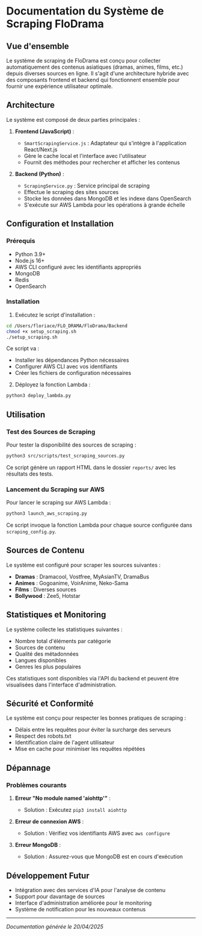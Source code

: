 # Documentation du Système de Scraping FloDrama

## Vue d'ensemble

Le système de scraping de FloDrama est conçu pour collecter automatiquement des contenus asiatiques (dramas, animes, films, etc.) depuis diverses sources en ligne. Il s'agit d'une architecture hybride avec des composants frontend et backend qui fonctionnent ensemble pour fournir une expérience utilisateur optimale.

## Architecture

Le système est composé de deux parties principales :

1. **Frontend (JavaScript)** : 
   - `SmartScrapingService.js` : Adaptateur qui s'intègre à l'application React/Next.js
   - Gère le cache local et l'interface avec l'utilisateur
   - Fournit des méthodes pour rechercher et afficher les contenus

2. **Backend (Python)** : 
   - `ScrapingService.py` : Service principal de scraping
   - Effectue le scraping des sites sources
   - Stocke les données dans MongoDB et les indexe dans OpenSearch
   - S'exécute sur AWS Lambda pour les opérations à grande échelle

## Configuration et Installation

### Prérequis

- Python 3.9+
- Node.js 16+
- AWS CLI configuré avec les identifiants appropriés
- MongoDB
- Redis
- OpenSearch

### Installation

1. Exécutez le script d'installation :

```bash
cd /Users/floriace/FLO_DRAMA/FloDrama/Backend
chmod +x setup_scraping.sh
./setup_scraping.sh
```

Ce script va :
- Installer les dépendances Python nécessaires
- Configurer AWS CLI avec vos identifiants
- Créer les fichiers de configuration nécessaires

2. Déployez la fonction Lambda :

```bash
python3 deploy_lambda.py
```

## Utilisation

### Test des Sources de Scraping

Pour tester la disponibilité des sources de scraping :

```bash
python3 src/scripts/test_scraping_sources.py
```

Ce script génère un rapport HTML dans le dossier `reports/` avec les résultats des tests.

### Lancement du Scraping sur AWS

Pour lancer le scraping sur AWS Lambda :

```bash
python3 launch_aws_scraping.py
```

Ce script invoque la fonction Lambda pour chaque source configurée dans `scraping_config.py`.

## Sources de Contenu

Le système est configuré pour scraper les sources suivantes :

- **Dramas** : Dramacool, Vostfree, MyAsianTV, DramaBus
- **Animes** : Gogoanime, VoirAnime, Neko-Sama
- **Films** : Diverses sources
- **Bollywood** : Zee5, Hotstar

## Statistiques et Monitoring

Le système collecte les statistiques suivantes :

- Nombre total d'éléments par catégorie
- Sources de contenu
- Qualité des métadonnées
- Langues disponibles
- Genres les plus populaires

Ces statistiques sont disponibles via l'API du backend et peuvent être visualisées dans l'interface d'administration.

## Sécurité et Conformité

Le système est conçu pour respecter les bonnes pratiques de scraping :

- Délais entre les requêtes pour éviter la surcharge des serveurs
- Respect des robots.txt
- Identification claire de l'agent utilisateur
- Mise en cache pour minimiser les requêtes répétées

## Dépannage

### Problèmes courants

1. **Erreur "No module named 'aiohttp'"** :
   - Solution : Exécutez `pip3 install aiohttp`

2. **Erreur de connexion AWS** :
   - Solution : Vérifiez vos identifiants AWS avec `aws configure`

3. **Erreur MongoDB** :
   - Solution : Assurez-vous que MongoDB est en cours d'exécution

## Développement Futur

- Intégration avec des services d'IA pour l'analyse de contenu
- Support pour davantage de sources
- Interface d'administration améliorée pour le monitoring
- Système de notification pour les nouveaux contenus

---

*Documentation générée le 20/04/2025*
